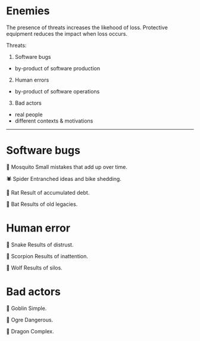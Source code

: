 # Enemies

The presence of threats increases the likehood of loss.
Protective equipment reduces the impact when loss occurs.

Threats:

1. Software bugs
  - by-product of software production 
2. Human errors
  - by-product of software operations
3. Bad actors
  - real people
  - different contexts & motivations

---

Software bugs
===

🦟 Mosquito
Small mistakes that add up over time.

🕷️ Spider
Entranched ideas and bike shedding. 

🐀 Rat
Result of accumulated debt.

🦇 Bat 
Results of old legacies.


Human error
===

🐍 Snake
Results of distrust.

🦂 Scorpion 
Results of inattention.

🐺 Wolf
Results of silos.


Bad actors
===

👺 Goblin 
Simple.

👹 Ogre
Dangerous.

🐉 Dragon
Complex.
